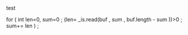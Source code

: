 test



for (  int len=0, sum=0 ; (len= _is.read(buf ,  sum ,  buf.length - sum ))>0 ; sum+= len ) ;
